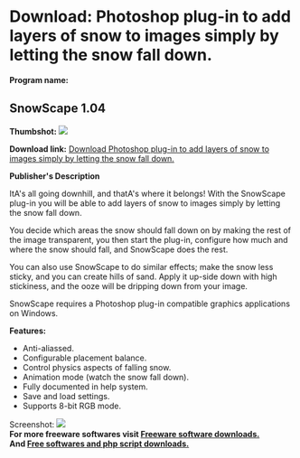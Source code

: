 # Download: Photoshop plug-in to add layers of snow to images simply by letting the snow fall down.

**Program name:**

## SnowScape 1.04

  
**Thumbshot:** ![](http://www.freewarefiles.com/screenshot/snowscapeplugin_md.gif)   
  
**Download link:** [Download Photoshop plug-in to add layers of snow to images simply by letting the snow fall down.](http://freesoftwares.boysofts.com/SnowScape_program_23119.html)  
  


**Publisher's Description**  
  


ItA's all going downhill, and thatA's where it belongs! With the SnowScape plug-in you will be able to add layers of snow to images simply by letting the snow fall down. 

You decide which areas the snow should fall down on by making the rest of the image transparent, you then start the plug-in, configure how much and where the snow should fall, and SnowScape does the rest.

You can also use SnowScape to do similar effects; make the snow less sticky, and you can create hills of sand. Apply it up-side down with high stickiness, and the ooze will be dripping down from your image. 

SnowScape requires a Photoshop plug-in compatible graphics applications on Windows. 

**Features:**

  * Anti-aliassed. 
  * Configurable placement balance. 
  * Control physics aspects of falling snow. 
  * Animation mode (watch the snow fall down). 
  * Fully documented in help system. 
  * Save and load settings. 
  * Supports 8-bit RGB mode. 

  
  
Screenshot: ![](http://www.freewarefiles.com/screenshot/snowscapeplugin.gif)   
**For more freeware softwares visit [Freeware software downloads.](http://freesoftwares.boysofts.com/)**   
**And [Free softwares and php script downloads.](http://www.boysofts.com/)**
